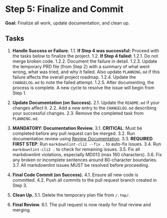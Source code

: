 # Step 5: Finalize and Commit

**Goal:** Finalize all work, update documentation, and clean up.

## Tasks

1. **Handle Success or Failure.**
    1.1. **If Step 4 was successful:** Proceed with the tasks below to finalize the project.
    1.2. **If Step 4 failed:**
        1.2.1. Do not merge broken code.
        1.2.2. Document the failure in detail.
        1.2.3. Update the temporary PRD file (from Step 2) with a summary of what went wrong, what was tried, and why it failed. Also update `PLANNING.md` if this failure affects the overall project roadmap.
        1.2.4. Update the `CHANGELOG.md` to note the failed attempt.
        1.2.5. After documenting, the process is complete. A new cycle to resolve the issue will begin from Step 1.

2. **Update Documentation (on Success).**
    2.1. Update the `README.md` if your changes affect it.
    2.2. Add a new entry to the `CHANGELOG.md` describing your successful changes.
    2.3. Remove the completed task from `PLANNING.md`.

3. **MANDATORY: Documentation Review.**
    3.1. **CRITICAL**: Must be completed before any pull request can be merged.
    3.2. Run documentation review using [Review Documentation](../commands/review-docs.md).
    3.3. **REQUIRED FIRST STEP**: Run `markdownlint-cli2 --fix .` to auto-fix issues.
    3.4. Run `markdownlint-cli2 .` to check for remaining issues.
    3.5. Fix all markdownlint violations, especially MD013 (max 160 characters).
    3.6. Fix any broken or incomplete sentences around 80-character boundaries.
    3.7. All markdownlint issues MUST be resolved before proceeding.

4. **Final Code Commit (on Success).**
    4.1. Ensure all new code is committed.
    4.2. Push all commits to the pull request branch created in Step 3.

5. **Clean Up.**
    5.1. Delete the temporary plan file from `/.tmp/`.

6. **Final Review.**
    6.1. The pull request is now ready for final review and merging.
